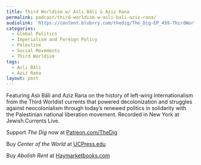 ```yaml
---
title: Third Worldism w/ Aslı Bâli & Aziz Rana
permalink: podcast/third-worldism-w-asli-bali-aziz-rana/
audiolink: 'https://content.blubrry.com/thedig/The_Dig-EP_459-ThirdWorldism.mp3'
categories:
  - Global Politics
  - Imperialism and Foreign Policy
  - Palestine
  - Social Movements
  - Third Worldism
tags:
  - Aslı Bâli
  - Aziz Rana
layout: post
---
```


Featuring Aslı Bâli and Aziz Rana on the history of left-wing internationalism from the Third Worldist currents that powered decolonization and struggles against neocolonialism through today’s renewed politics in solidarity with the Palestinian national liberation movement. Recorded in New York at Jewish Currents Live.

Support *The Dig* now at [Patreon.com/TheDig](http://patreon.com/TheDig)

Buy *Center of the World* at [UCPress.edu](http://ucpress.edu)

Buy *Abolish Rent* at [Haymarketbooks.com](http://haymarketbooks.com)
